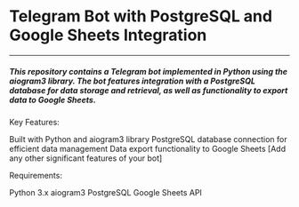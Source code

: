 <h1>Telegram Bot with PostgreSQL and Google Sheets Integration</h1>

<hr />

<h5>This repository contains a Telegram bot implemented in Python using the aiogram3 library. The bot features integration with a PostgreSQL database for data storage and retrieval, as well as functionality to export data to Google Sheets.</h5>

Key Features:

Built with Python and aiogram3 library
PostgreSQL database connection for efficient data management
Data export functionality to Google Sheets
[Add any other significant features of your bot]

Requirements:

Python 3.x
aiogram3
PostgreSQL
Google Sheets API
